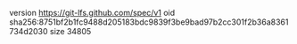 version https://git-lfs.github.com/spec/v1
oid sha256:8751bf2b1fc9488d205183bdc9839f3be9bad97b2cc301f2b36a8361734d2030
size 34805
